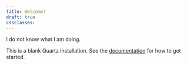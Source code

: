 ```yaml
---
title: Welcome!
draft: true
cssclasses:
---
```



I do not know what I am doing.

This is a blank Quartz installation.
See the [documentation](https://quartz.jzhao.xyz) for how to get started.

